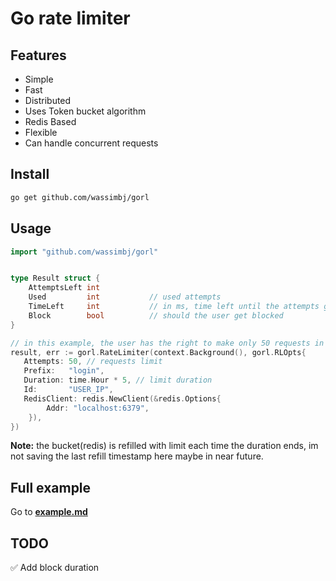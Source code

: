 # Go rate limiter

## Features

- Simple
- Fast
- Distributed
- Uses Token bucket algorithm
- Redis Based
- Flexible
- Can handle concurrent requests

## Install

```bash
go get github.com/wassimbj/gorl
```

## Usage

```go
import "github.com/wassimbj/gorl"


type Result struct {
	AttemptsLeft int
	Used         int           // used attempts
	TimeLeft     int           // in ms, time left until the attempts gets renewed
	Block        bool          // should the user get blocked
}

// in this example, the user has the right to make only 50 requests in 5 hours. 
result, err := gorl.RateLimiter(context.Background(), gorl.RLOpts{
   Attempts: 50, // requests limit
   Prefix:   "login",
   Duration: time.Hour * 5, // limit duration
   Id:       "USER_IP",
   RedisClient: redis.NewClient(&redis.Options{
		Addr: "localhost:6379",
	}),
})

```

**Note:** the bucket(redis) is refilled with limit each time the duration ends, im not saving the last refill timestamp here maybe in near future.


## Full example

Go to **[example.md](https://github.com/wassimbj/go-rate-limiter/blob/master/example.md)**

## TODO

:white_check_mark: Add block duration
